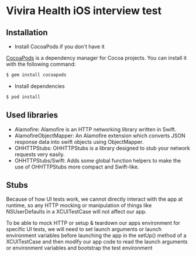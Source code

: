 # Vivira Health iOS interview test

## Installation

- Install CocoaPods if you don't have it

[CocoaPods](http://cocoapods.org) is a dependency manager for Cocoa projects. You can install it with the following command:

```bash
$ gem install cocoapods
```

- Install dependencies

```bash
$ pod install
```

## Used libraries

- Alamofire: Alamofire is an HTTP networking library written in Swift.
- AlamofireObjectMapper: An Alamofire extension which converts JSON response data into swift objects using ObjectMapper.
- OHHTTPStubs: OHHTTPStubs is a library designed to stub your network requests very easily.
- OHHTTPStubs/Swift: Adds some global function helpers to make the use of OHHTTPStubs more compact and Swift-like.

## Stubs

Because of how UI tests work, we cannot directly interact with the app at runtime, so any HTTP mocking or manipulation of things like NSUserDefaults in a XCUITestCase will not affect our app.

To be able to mock HTTP or setup & teardown our apps environment for specific UI tests, we will need to set launch arguments or launch environment variables before launching the app in the setUp() method of a XCUITestCase and then modify our app code to read the launch arguments or environment variables and bootstrap the test environment

